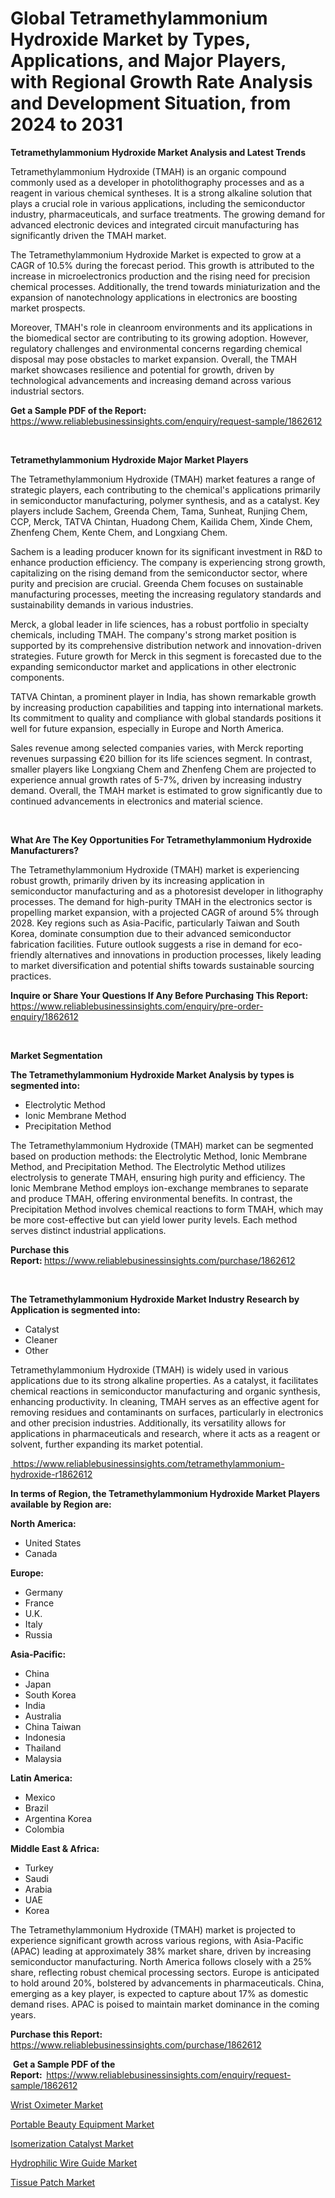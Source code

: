 <p><h1>Global Tetramethylammonium Hydroxide Market by Types, Applications, and Major Players, with Regional Growth Rate Analysis and Development Situation, from 2024 to 2031</h1></p><p><strong>Tetramethylammonium Hydroxide Market Analysis and Latest Trends</strong></p>
<p><p>Tetramethylammonium Hydroxide (TMAH) is an organic compound commonly used as a developer in photolithography processes and as a reagent in various chemical syntheses. It is a strong alkaline solution that plays a crucial role in various applications, including the semiconductor industry, pharmaceuticals, and surface treatments. The growing demand for advanced electronic devices and integrated circuit manufacturing has significantly driven the TMAH market.</p><p>The Tetramethylammonium Hydroxide Market is expected to grow at a CAGR of 10.5% during the forecast period. This growth is attributed to the increase in microelectronics production and the rising need for precision chemical processes. Additionally, the trend towards miniaturization and the expansion of nanotechnology applications in electronics are boosting market prospects. </p><p>Moreover, TMAH's role in cleanroom environments and its applications in the biomedical sector are contributing to its growing adoption. However, regulatory challenges and environmental concerns regarding chemical disposal may pose obstacles to market expansion. Overall, the TMAH market showcases resilience and potential for growth, driven by technological advancements and increasing demand across various industrial sectors.</p></p>
<p><strong>Get a Sample PDF of the Report:&nbsp;</strong> <a href="https://www.reliablebusinessinsights.com/enquiry/request-sample/1862612?utm_campaign=97&utm_medium=2&utm_source=Github&utm_content=ia&utm_term=07112024&utm_id=tetramethylammonium-hydroxide">https://www.reliablebusinessinsights.com/enquiry/request-sample/1862612</a></p>
<p>&nbsp;</p>
<p><strong>Tetramethylammonium Hydroxide Major Market Players</strong></p>
<p><p>The Tetramethylammonium Hydroxide (TMAH) market features a range of strategic players, each contributing to the chemical's applications primarily in semiconductor manufacturing, polymer synthesis, and as a catalyst. Key players include Sachem, Greenda Chem, Tama, Sunheat, Runjing Chem, CCP, Merck, TATVA Chintan, Huadong Chem, Kailida Chem, Xinde Chem, Zhenfeng Chem, Kente Chem, and Longxiang Chem.</p><p>Sachem is a leading producer known for its significant investment in R&D to enhance production efficiency. The company is experiencing strong growth, capitalizing on the rising demand from the semiconductor sector, where purity and precision are crucial. Greenda Chem focuses on sustainable manufacturing processes, meeting the increasing regulatory standards and sustainability demands in various industries.</p><p>Merck, a global leader in life sciences, has a robust portfolio in specialty chemicals, including TMAH. The company's strong market position is supported by its comprehensive distribution network and innovation-driven strategies. Future growth for Merck in this segment is forecasted due to the expanding semiconductor market and applications in other electronic components.</p><p>TATVA Chintan, a prominent player in India, has shown remarkable growth by increasing production capabilities and tapping into international markets. Its commitment to quality and compliance with global standards positions it well for future expansion, especially in Europe and North America. </p><p>Sales revenue among selected companies varies, with Merck reporting revenues surpassing €20 billion for its life sciences segment. In contrast, smaller players like Longxiang Chem and Zhenfeng Chem are projected to experience annual growth rates of 5-7%, driven by increasing industry demand. Overall, the TMAH market is estimated to grow significantly due to continued advancements in electronics and material science.</p></p>
<p>&nbsp;</p>
<p><strong>What Are The Key Opportunities For Tetramethylammonium Hydroxide Manufacturers?</strong></p>
<p><p>The Tetramethylammonium Hydroxide (TMAH) market is experiencing robust growth, primarily driven by its increasing application in semiconductor manufacturing and as a photoresist developer in lithography processes. The demand for high-purity TMAH in the electronics sector is propelling market expansion, with a projected CAGR of around 5% through 2028. Key regions such as Asia-Pacific, particularly Taiwan and South Korea, dominate consumption due to their advanced semiconductor fabrication facilities. Future outlook suggests a rise in demand for eco-friendly alternatives and innovations in production processes, likely leading to market diversification and potential shifts towards sustainable sourcing practices.</p></p>
<p><strong>Inquire or Share Your Questions If Any Before Purchasing This Report:</strong> <a href="https://www.reliablebusinessinsights.com/enquiry/pre-order-enquiry/1862612?utm_campaign=97&utm_medium=2&utm_source=Github&utm_content=ia&utm_term=07112024&utm_id=tetramethylammonium-hydroxide">https://www.reliablebusinessinsights.com/enquiry/pre-order-enquiry/1862612</a></p>
<p>&nbsp;</p>
<p><strong>Market Segmentation</strong></p>
<p><strong>The Tetramethylammonium Hydroxide Market Analysis by types is segmented into:</strong></p>
<p><ul><li>Electrolytic Method</li><li>Ionic Membrane Method</li><li>Precipitation Method</li></ul></p>
<p><p>The Tetramethylammonium Hydroxide (TMAH) market can be segmented based on production methods: the Electrolytic Method, Ionic Membrane Method, and Precipitation Method. The Electrolytic Method utilizes electrolysis to generate TMAH, ensuring high purity and efficiency. The Ionic Membrane Method employs ion-exchange membranes to separate and produce TMAH, offering environmental benefits. In contrast, the Precipitation Method involves chemical reactions to form TMAH, which may be more cost-effective but can yield lower purity levels. Each method serves distinct industrial applications.</p></p>
<p><strong>Purchase this Report:&nbsp;</strong><a href="https://www.reliablebusinessinsights.com/purchase/1862612?utm_campaign=97&utm_medium=2&utm_source=Github&utm_content=ia&utm_term=07112024&utm_id=tetramethylammonium-hydroxide">https://www.reliablebusinessinsights.com/purchase/1862612</a></p>
<p>&nbsp;</p>
<p><strong>The Tetramethylammonium Hydroxide Market Industry Research by Application is segmented into:</strong></p>
<p><ul><li>Catalyst</li><li>Cleaner</li><li>Other</li></ul></p>
<p><p>Tetramethylammonium Hydroxide (TMAH) is widely used in various applications due to its strong alkaline properties. As a catalyst, it facilitates chemical reactions in semiconductor manufacturing and organic synthesis, enhancing productivity. In cleaning, TMAH serves as an effective agent for removing residues and contaminants on surfaces, particularly in electronics and other precision industries. Additionally, its versatility allows for applications in pharmaceuticals and research, where it acts as a reagent or solvent, further expanding its market potential.</p></p>
<p><a href="https://www.reliablebusinessinsights.com/tetramethylammonium-hydroxide-r1862612?utm_campaign=97&utm_medium=2&utm_source=Github&utm_content=ia&utm_term=07112024&utm_id=tetramethylammonium-hydroxide">&nbsp;https://www.reliablebusinessinsights.com/tetramethylammonium-hydroxide-r1862612</a></p>
<p><strong>In terms of Region, the Tetramethylammonium Hydroxide Market Players available by Region are:</strong></p>
<p>
    <p> <strong> North America: </strong>
        <ul>
            <li>United States</li>
            <li>Canada</li>
        </ul>
        </p> 
    <p> <strong> Europe: </strong>
        <ul>
            <li>Germany</li>
            <li>France</li>
            <li>U.K.</li>
            <li>Italy</li>
            <li>Russia</li>
        </ul>
        </p> 
    <p> <strong> Asia-Pacific: </strong>
        <ul>
            <li>China</li>
            <li>Japan</li>
            <li>South Korea</li>
            <li>India</li>
            <li>Australia</li>
            <li>China Taiwan</li>
            <li>Indonesia</li>
            <li>Thailand</li>
            <li>Malaysia</li>
        </ul>
        </p> 
    <p> <strong> Latin America: </strong>
        <ul>
            <li>Mexico</li>
            <li>Brazil</li>
            <li>Argentina Korea</li>
            <li>Colombia</li>
        </ul>
        </p> 
    <p> <strong> Middle East & Africa: </strong>
        <ul>
            <li>Turkey</li>
            <li>Saudi</li>
            <li>Arabia</li>
            <li>UAE</li>
            <li>Korea</li>
        </ul>
    </p>
    </p>
<p><p>The Tetramethylammonium Hydroxide (TMAH) market is projected to experience significant growth across various regions, with Asia-Pacific (APAC) leading at approximately 38% market share, driven by increasing semiconductor manufacturing. North America follows closely with a 25% share, reflecting robust chemical processing sectors. Europe is anticipated to hold around 20%, bolstered by advancements in pharmaceuticals. China, emerging as a key player, is expected to capture about 17% as domestic demand rises. APAC is poised to maintain market dominance in the coming years.</p></p>
<p><strong>Purchase this Report: </strong><a href="https://www.reliablebusinessinsights.com/purchase/1862612?utm_campaign=97&utm_medium=2&utm_source=Github&utm_content=ia&utm_term=07112024&utm_id=tetramethylammonium-hydroxide">https://www.reliablebusinessinsights.com/purchase/1862612</a></p>
<p>&nbsp;<strong>Get a Sample PDF of the Report:&nbsp;&nbsp;</strong><a href="https://www.reliablebusinessinsights.com/enquiry/request-sample/1862612?utm_campaign=97&utm_medium=2&utm_source=Github&utm_content=ia&utm_term=07112024&utm_id=tetramethylammonium-hydroxide">https://www.reliablebusinessinsights.com/enquiry/request-sample/1862612</a></p>
<p><strong></strong></p>
<p><p><a href="https://issuu.com/reportprime-2/docs/wrist-oximeter-market-size-2030.ppt_a959b6f3d8b29b?utm_campaign=97&utm_medium=2&utm_source=Github&utm_content=ia&utm_term=07112024&utm_id=tetramethylammonium-hydroxide">Wrist Oximeter Market</a></p><p><a href="https://issuu.com/reportprime-2/docs/portable-beauty-equipment-market-si_e5c4c8bf37f370?utm_campaign=97&utm_medium=2&utm_source=Github&utm_content=ia&utm_term=07112024&utm_id=tetramethylammonium-hydroxide">Portable Beauty Equipment Market</a></p><p><a href="https://github.com/alespiliffe/Market-Research-Report-List-1/blob/main/isomerization-catalyst-market.md?utm_campaign=97&utm_medium=2&utm_source=Github&utm_content=ia&utm_term=07112024&utm_id=tetramethylammonium-hydroxide">Isomerization Catalyst Market</a></p><p><a href="https://issuu.com/reportprime-2/docs/hydrophilic-wire-guide-market-size-_7676c4d6990c88?utm_campaign=97&utm_medium=2&utm_source=Github&utm_content=ia&utm_term=07112024&utm_id=tetramethylammonium-hydroxide">Hydrophilic Wire Guide Market</a></p><p><a href="https://github.com/yoreivesal/Market-Research-Report-List-1/blob/main/tissue-patch-market.md?utm_campaign=97&utm_medium=2&utm_source=Github&utm_content=ia&utm_term=07112024&utm_id=tetramethylammonium-hydroxide">Tissue Patch Market</a></p></p>